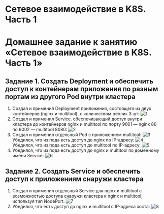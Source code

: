 # Сетевое взаимодействие в K8S. Часть 1
# Домашнее задание к занятию «Сетевое взаимодействие в K8S. Часть 1»

## Задание 1. Создать Deployment и обеспечить доступ к контейнерам приложения по разным портам из другого Pod внутри кластера
  1. Создал и применил Deployment приложения, состоящего из двух контейнеров (nginx и multitool), с количеством реплик 3 шт:
     ![1](https://github.com/user-attachments/assets/a0fafdeb-06f1-4502-a685-36b4fa997b8c)
  2. Создал и применил Service, обеспечивающий доступ внутри кластера до контейнеров nginx и multitool по порту 9001 — nginx 80, по 9002 — multitool 8080:
     ![2](https://github.com/user-attachments/assets/27defe8e-3e9c-4d0b-957e-66c761f487b7)
  3. Создал и применил отдельный Pod с приложением multitool:
     ![3](https://github.com/user-attachments/assets/dd9236a7-c8a6-46b1-8ed4-9ee10037ccd7)
     Убедился, что из пода есть доступ до nginx по IP-адресу:
     ![4](https://github.com/user-attachments/assets/186d74c2-b3de-4c79-9130-7d803d8b468c)
     Убедился, что из пода есть доступ до multitool по IP-адресу:
     ![5](https://github.com/user-attachments/assets/8a3b9332-7a9b-47d5-bd30-5883efe6ed11)
  5. Убедился, что из пода есть доступ до nginx и multitool по доменному имени Service:
     ![6](https://github.com/user-attachments/assets/a4e1465b-eb61-40d7-a37e-81a108ee21e2)

## Задание 2. Создать Service и обеспечить доступ к приложениям снаружи кластера
  1. Создал и применил отдельный Service для nginx и multitool с возможностью доступа снаружи кластера к nginx и multitool, используя тип NodePort.
     ![7](https://github.com/user-attachments/assets/07cedd19-5ad4-482c-87a7-4eec3ab3e53f)
  2. Убедился, что есть доступ до nginx и multitool с IP-адреса хоста:
     ![8](https://github.com/user-attachments/assets/5df18ad9-7d79-4c8c-94c1-3ec1e680a311)
